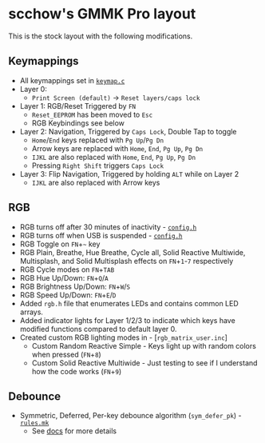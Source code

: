 # scchow's GMMK Pro layout

This is the stock layout with the following modifications.

## Keymappings
- All keymappings set in [`keymap.c`](keymap.c)
- Layer 0:
  - `Print Screen (default)` -> `Reset layers/caps lock`
- Layer 1: RGB/Reset Triggered by `FN`
  - `Reset_EEPROM` has been moved to `Esc`
  - RGB Keybindings see below
- Layer 2: Navigation, Triggered by `Caps Lock`, Double Tap to toggle
  - `Home`/`End` keys replaced with `Pg Up`/`Pg Dn`
  - Arrow keys are replaced with `Home`, `End`, `Pg Up`, `Pg Dn`
  - `IJKL` are also replaced with `Home`, `End`, `Pg Up`, `Pg Dn`
  - Pressing `Right Shift` triggers `Caps Lock` 
- Layer 3: Flip Navigation, Triggered by holding `ALT` while on Layer 2
  - `IJKL` are also replaced with Arrow keys

## RGB
- RGB turns off after 30 minutes of inactivity - [`config.h`](config.h)
- RGB turns off when USB is suspended - [`config.h`](config.h)
- RGB Toggle on `FN`+`~` key
- RGB Plain, Breathe, Hue Breathe, Cycle all, Solid Reactive Multiwide, Multisplash, and Solid Multisplash effects on `FN`+`1`-`7` respectively
- RGB Cycle modes on `FN`+`TAB`
- RGB Hue Up/Down: `FN`+`Q`/`A`
- RGB Brightness Up/Down: `FN`+`W`/`S`
- RGB Speed Up/Down: `FN`+`E`/`D`
- Added `rgb.h` file that enumerates LEDs and contains common LED arrays.
- Added indicator lights for Layer 1/2/3 to indicate which keys have modified functions compared to default layer 0.
- Created custom RGB lighting modes in - [`rgb_matrix_user.inc`]
  - Custom Random Reactive Simple - Keys light up with random colors when pressed (`FN`+`8`)
  - Custom Solid Reactive Multiwide - Just testing to see if I understand how the code works (`FN`+`9`)

## Debounce
- Symmetric, Deferred, Per-key debounce algorithm (`sym_defer_pk`) - [`rules.mk`](rules.mk)
  - See [docs](https://beta.docs.qmk.fm/using-qmk/software-features/feature_debounce_type) for more details
